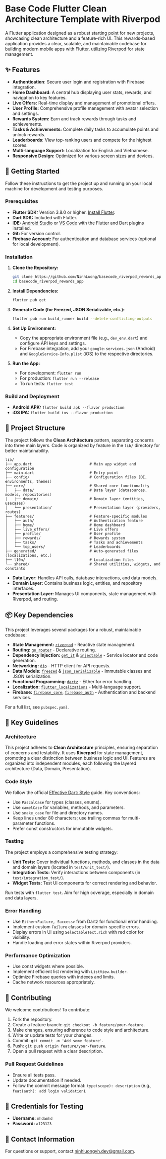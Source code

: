 # Base Code Flutter Clean Architecture Template with Riverpod

A Flutter application designed as a robust starting point for new projects, showcasing clean architecture and a feature-rich UI. This rewards-based application provides a clear, scalable, and maintainable codebase for building modern mobile apps with Flutter, utilizing Riverpod for state management.

## ✨ Features

- **Authentication:** Secure user login and registration with Firebase integration.
- **Home Dashboard:** A central hub displaying user stats, rewards, and navigation to key features.
- **Live Offers:** Real-time display and management of promotional offers.
- **User Profile:** Comprehensive profile management with avatar selection and settings.
- **Rewards System:** Earn and track rewards through tasks and achievements.
- **Tasks & Achievements:** Complete daily tasks to accumulate points and unlock rewards.
- **Leaderboards:** View top-ranking users and compete for the highest scores.
- **Multi-language Support:** Localization for English and Vietnamese.
- **Responsive Design:** Optimized for various screen sizes and devices.

## 🚀 Getting Started

Follow these instructions to get the project up and running on your local machine for development and testing purposes.

### Prerequisites

- **Flutter SDK:** Version 3.8.0 or higher. [Install Flutter](https://flutter.dev/docs/get-started/install).
- **Dart SDK:** Included with Flutter.
- **IDE:** [Android Studio](https://developer.android.com/studio) or [VS Code](https://code.visualstudio.com/) with the Flutter and Dart plugins installed.
- **Git:** For version control.
- **Firebase Account:** For authentication and database services (optional for local development).

### Installation

1. **Clone the Repository:**
   ```bash
   git clone https://github.com/NinhLuong/basecode_riverpod_rewards_app.git
   cd basecode_riverpod_rewards_app
   ```

2. **Install Dependencies:**
   ```bash
   flutter pub get
   ```

3. **Generate Code (for Freezed, JSON Serializable, etc.):**
   ```bash
   flutter pub run build_runner build --delete-conflicting-outputs
   ```

4. **Set Up Environment:**
   - Copy the appropriate environment file (e.g., `dev_env.dart`) and configure API keys and settings.
   - For Firebase integration, add your `google-services.json` (Android) and `GoogleService-Info.plist` (iOS) to the respective directories.

5. **Run the App:**
   - For development: `flutter run`
   - For production: `flutter run --release`
   - To run tests: `flutter test`

### Build and Deployment

- **Android APK:** `flutter build apk --flavor production`
- **iOS IPA:** `flutter build ios --flavor production`

## 📂 Project Structure

The project follows the **Clean Architecture** pattern, separating concerns into three main layers. Code is organized by feature in the `lib/` directory for better maintainability.

```
lib/
├── app.dart                          # Main app widget and configuration
├── main.dart                         # Entry point
├── config/                           # Configuration files (DI, environments, themes)
├── core/                             # Shared core functionality
│   ├── data/                         # Data layer (datasources, models, repositories)
│   ├── domain/                       # Domain layer (entities, usecases)
│   └── presentation/                 # Presentation layer (providers, routes)
├── features/                         # Feature-specific modules
│   ├── auth/                         # Authentication feature
│   ├── home/                         # Home dashboard
│   ├── live_offers/                  # Live offers
│   ├── profile/                      # User profile
│   ├── rewards/                      # Rewards system
│   ├── tasks/                        # Tasks and achievements
│   └── top_users/                    # Leaderboards
├── generated/                        # Auto-generated files (localizations, etc.)
├── l10n/                             # Localization files
└── shared/                           # Shared utilities, widgets, and constants
```

- **Data Layer:** Handles API calls, database interactions, and data models.
- **Domain Layer:** Contains business logic, entities, and repository interfaces.
- **Presentation Layer:** Manages UI components, state management with Riverpod, and routing.

## 📦 Key Dependencies

This project leverages several packages for a robust, maintainable codebase:

- **State Management:** [`riverpod`](https://pub.dev/packages/riverpod) - Reactive state management.
- **Routing:** [`go_router`](https://pub.dev/packages/go_router) - Declarative routing.
- **Dependency Injection:** [`get_it`](https://pub.dev/packages/get_it) & [`injectable`](https://pub.dev/packages/injectable) - Service locator and code generation.
- **Networking:** [`dio`](https://pub.dev/packages/dio) - HTTP client for API requests.
- **Data Models:** [`freezed`](https://pub.dev/packages/freezed) & [`json_serializable`](https://pub.dev/packages/json_serializable) - Immutable classes and JSON serialization.
- **Functional Programming:** [`dartz`](https://pub.dev/packages/dartz) - Either for error handling.
- **Localization:** [`flutter_localizations`](https://flutter.dev/docs/development/accessibility-and-localization/internationalization) - Multi-language support.
- **Firebase:** [`firebase_core`](https://pub.dev/packages/firebase_core), [`firebase_auth`](https://pub.dev/packages/firebase_auth) - Authentication and backend services.

For a full list, see `pubspec.yaml`.

## 📝 Key Guidelines

### Architecture

This project adheres to **Clean Architecture** principles, ensuring separation of concerns and testability. It uses **Riverpod** for state management, promoting a clear distinction between business logic and UI. Features are organized into independent modules, each following the layered architecture (Data, Domain, Presentation).

### Code Style

We follow the official [Effective Dart: Style](https://dart.dev/guides/language/effective-dart/style) guide. Key conventions:
- Use `PascalCase` for types (classes, enums).
- Use `camelCase` for variables, methods, and parameters.
- Use `snake_case` for file and directory names.
- Keep lines under 80 characters; use trailing commas for multi-parameter functions.
- Prefer const constructors for immutable widgets.

### Testing

The project employs a comprehensive testing strategy:
- **Unit Tests:** Cover individual functions, methods, and classes in the data and domain layers (located in `test/unit_test/`).
- **Integration Tests:** Verify interactions between components (in `test/integration_test/`).
- **Widget Tests:** Test UI components for correct rendering and behavior.

Run tests with `flutter test`. Aim for high coverage, especially in domain and data layers.

### Error Handling

- Use `Either<Failure, Success>` from Dartz for functional error handling.
- Implement custom `Failure` classes for domain-specific errors.
- Display errors in UI using `SelectableText.rich` with red color for visibility.
- Handle loading and error states within Riverpod providers.

### Performance Optimization

- Use const widgets where possible.
- Implement efficient list rendering with `ListView.builder`.
- Optimize Firebase queries with indexes and limits.
- Cache network resources appropriately.

## 🙌 Contributing

We welcome contributions! To contribute:

1. Fork the repository.
2. Create a feature branch: `git checkout -b feature/your-feature`.
3. Make changes, ensuring adherence to code style and architecture.
4. Write or update tests for your changes.
5. Commit: `git commit -m 'Add some feature'`.
6. Push: `git push origin feature/your-feature`.
7. Open a pull request with a clear description.

### Pull Request Guidelines

- Ensure all tests pass.
- Update documentation if needed.
- Follow the commit message format: `type(scope): description` (e.g., `feat(auth): add login validation`).

## 🔑 Credentials for Testing

- **Username:** `mhdamhd`
- **Password:** `a123123`

## 📧 Contact Information

For questions or support, contact [ninhluongvh.dev@gmail.com](mailto:ninhluongvh.dev@gmail.com).

